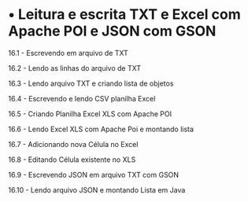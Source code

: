 #  • Leitura e escrita TXT e Excel com Apache POI e JSON com GSON


16.1 - Escrevendo em arquivo de TXT

16.2 - Lendo as linhas do arquivo de TXT

16.3 - Lendo arquivo TXT e criando lista de objetos

16.4 - Escrevendo e lendo CSV planilha Excel

16.5 - Criando Planilha Excel XLS com Apache POI

16.6 - Lendo Excel XLS com Apache Poi e montando lista

16.7 - Adicionando nova Célula no Excel

16.8 - Editando Célula existente no XLS

16.9 - Escrevendo JSON em arquivo TXT com GSON

16.10 - Lendo arquivo JSON e montando Lista em Java
